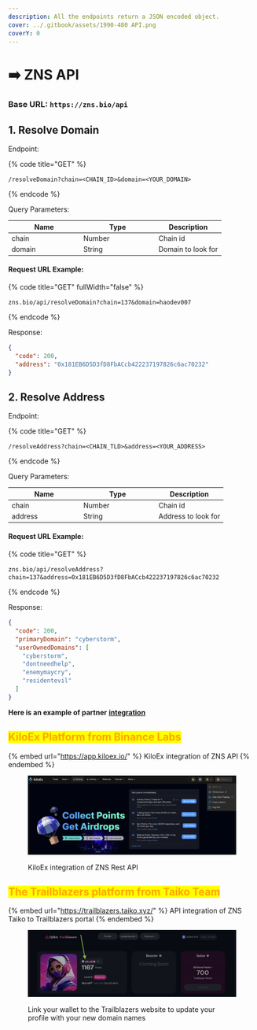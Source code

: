 ```yaml
---
description: All the endpoints return a JSON encoded object.
cover: ../.gitbook/assets/1990-480 API.png
coverY: 0
---
```


# ➡️ ZNS API

### Base URL: `https://zns.bio/api`

## 1. Resolve Domain

Endpoint:

{% code title="GET" %}
```markup
/resolveDomain?chain=<CHAIN_ID>&domain=<YOUR_DOMAIN>
```
{% endcode %}

Query Parameters:

<table><thead><tr><th width="132">Name</th><th width="139">Type</th><th>Description</th></tr></thead><tbody><tr><td>chain</td><td>Number</td><td>Chain id</td></tr><tr><td>domain</td><td>String</td><td>Domain to look for</td></tr></tbody></table>

#### Request URL Example:

{% code title="GET" fullWidth="false" %}
```markup
zns.bio/api/resolveDomain?chain=137&domain=haodev007
```
{% endcode %}

Response:

```json
{
  "code": 200,
  "address": "0x181EB6D5D3fD8FbACcb422237197826c6ac70232"
}
```

## 2. Resolve Address

Endpoint:

{% code title="GET" %}
```markup
/resolveAddress?chain=<CHAIN_TLD>&address=<YOUR_ADDRESS>
```
{% endcode %}

Query Parameters:

<table><thead><tr><th width="132">Name</th><th width="139">Type</th><th>Description</th></tr></thead><tbody><tr><td>chain</td><td>Number</td><td>Chain id</td></tr><tr><td>address</td><td>String</td><td>Address to look for</td></tr></tbody></table>

#### Request URL Example:

{% code title="GET" %}
```markup
zns.bio/api/resolveAddress?chain=137&address=0x181EB6D5D3fD8FbACcb422237197826c6ac70232
```
{% endcode %}

Response:

```json
{
  "code": 200,
  "primaryDomain": "cyberstorm",
  "userOwnedDomains": [
    "cyberstorm",
    "dontneedhelp",
    "enemymaycry",
    "residentevil"
  ]
}
```

**Here is an example of partner** [**integration**](https://app.kiloex.io/trade?sCode=zns\&utm\_source=referral\&utm\_medium=zns)&#x20;

## <mark style="color:orange;">**KiloEx Platform from Binance Labs**</mark>

{% embed url="https://app.kiloex.io/" %}
KiloEx integration of ZNS API
{% endembed %}



<figure><img src="../.gitbook/assets/Screenshot 2024-06-19 at 08.59.08.png" alt=""><figcaption><p>KiloEx integration of ZNS Rest API</p></figcaption></figure>

## <mark style="color:orange;">The Trailblazers platform from Taiko Team</mark>&#x20;

{% embed url="https://trailblazers.taiko.xyz/" %}
API integration of ZNS Taiko to Trailblazers portal
{% endembed %}



<figure><img src="../.gitbook/assets/Screenshot 2024-07-22 at 17.44.42.png" alt=""><figcaption><p>Link your wallet to the Trailblazers website to update your profile with your new domain names</p></figcaption></figure>
